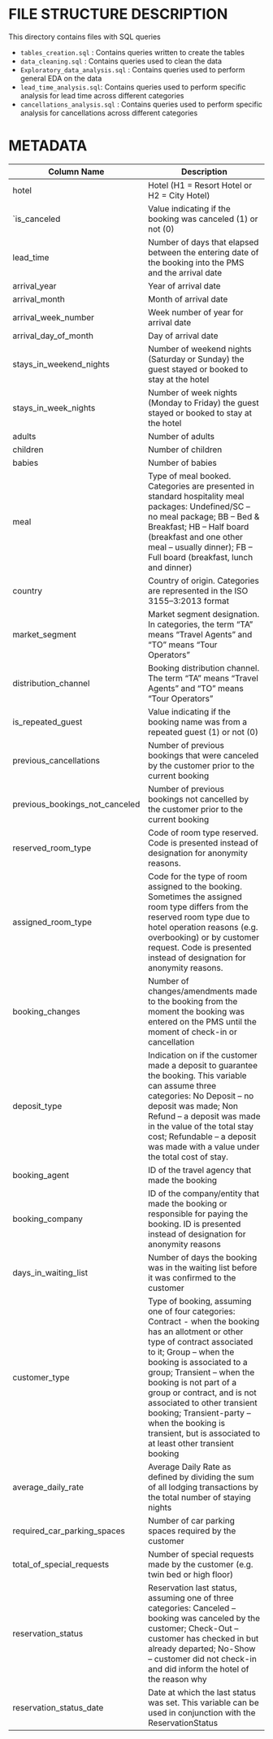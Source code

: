 # FILE STRUCTURE DESCRIPTION

This directory contains files with SQL queries
+ `tables_creation.sql` : Contains queries written to create the tables
+ `data_cleaning.sql` : Contains queries used to clean the data
+ `Exploratory_data_analysis.sql` : Contains queries used to perform general EDA on the data
+ `lead_time_analysis.sql`: Contains queries used to perform specific analysis for lead time across different categories
+ `cancellations_analysis.sql` : Contains queries used to perform specific analysis for cancellations across different categories

# METADATA
| Column Name                   | Description                                                               |
|-------------------------------|---------------------------------------------------------------------------|
| hotel                         | Hotel (H1 = Resort Hotel or H2 = City Hotel)                               |
| `is_canceled                   | Value indicating if the booking was canceled (1) or not (0)               |
| lead_time                     | Number of days that elapsed between the entering date of the booking into the PMS and the arrival date                                      |
| arrival_year                  | Year of arrival date                                                      |
| arrival_month                 | Month of arrival date                                                     |
| arrival_week_number           | Week number of year for arrival date                                       |
| arrival_day_of_month          | Day of arrival date                                                       |
| stays_in_weekend_nights       | Number of weekend nights (Saturday or Sunday) the guest stayed or booked to stay at the hotel                                         |
| stays_in_week_nights          | Number of week nights (Monday to Friday) the guest stayed or booked to stay at the hotel                                             |
| adults                        | Number of adults                                                          |
| children                      | Number of children                                                        |
| babies                        | Number of babies                                                          |
| meal                          | Type of meal booked. Categories are presented in standard hospitality meal packages: Undefined/SC – no meal package; BB – Bed & Breakfast; HB – Half board (breakfast and one other meal – usually dinner); FB – Full board (breakfast, lunch and dinner)  |
| country                       | Country of origin. Categories are represented in the ISO 3155–3:2013 format |
| market_segment                | Market segment designation. In categories, the term “TA” means “Travel Agents” and “TO” means “Tour Operators”                            |
| distribution_channel          | Booking distribution channel. The term “TA” means “Travel Agents” and “TO” means “Tour Operators”                                      |
| is_repeated_guest             | Value indicating if the booking name was from a repeated guest (1) or not (0)|
| previous_cancellations        | Number of previous bookings that were canceled by the customer prior to the current booking                                            |
| previous_bookings_not_canceled| Number of previous bookings not cancelled by the customer prior to the current booking                                                |
| reserved_room_type            | Code of room type reserved. Code is presented instead of designation for anonymity reasons.                                          |
| assigned_room_type            | Code for the type of room assigned to the booking. Sometimes the assigned room type differs from the reserved room type due to hotel operation reasons (e.g. overbooking) or by customer request. Code is presented instead of designation for anonymity reasons. |
| booking_changes               | Number of changes/amendments made to the booking from the moment the booking was entered on the PMS until the moment of check-in or cancellation |
| deposit_type                  | Indication on if the customer made a deposit to guarantee the booking. This variable can assume three categories: No Deposit – no deposit was made; Non Refund – a deposit was made in the value of the total stay cost; Refundable – a deposit was made with a value under the total cost of stay. |
| booking_agent                 | ID of the travel agency that made the booking                             |
| booking_company               | ID of the company/entity that made the booking or responsible for paying the booking. ID is presented instead of designation for anonymity reasons |
| days_in_waiting_list          | Number of days the booking was in the waiting list before it was confirmed to the customer |
| customer_type                 | Type of booking, assuming one of four categories: Contract - when the booking has an allotment or other type of contract associated to it; Group – when the booking is associated to a group; Transient – when the booking is not part of a group or contract, and is not associated to other transient booking; Transient-party – when the booking is transient, but is associated to at least other transient booking |
| average_daily_rate            | Average Daily Rate as defined by dividing the sum of all lodging transactions by the total number of staying nights |
| required_car_parking_spaces   | Number of car parking spaces required by the customer                    |
| total_of_special_requests     | Number of special requests made by the customer (e.g. twin bed or high floor) |
| reservation_status            | Reservation last status, assuming one of three categories: Canceled – booking was canceled by the customer; Check-Out – customer has checked in but already departed; No-Show – customer did not check-in and did inform the hotel of the reason why |
| reservation_status_date       | Date at which the last status was set. This variable can be used in conjunction with the ReservationStatus |

